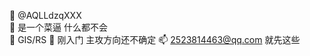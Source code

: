  👋 @AQLLdzqXXX   
  👀 是一个菜逼 什么都不会              
  🌱 GIS/RS
  💞️ 刚入门 主攻方向还不确定 
  📫 2523814463@qq.com
     就先这些
     
<!---
AQLLdzqXXX/AQLLdzqXXX is a ✨ special ✨ repository because its `README.md` (this file) appears on your GitHub profile.
You can click the Preview link to take a look at your changes.
--->                                                                            
